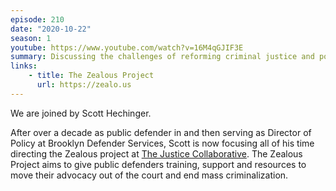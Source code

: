 ```yaml
---
episode: 210
date: "2020-10-22"
season: 1
youtube: https://www.youtube.com/watch?v=16M4qGJIF3E
summary: Discussing the challenges of reforming criminal justice and policing
links:
    - title: The Zealous Project
      url: https://zealo.us
---
```

We are joined by Scott Hechinger.

After over a decade as public defender in and then serving as Director of Policy at Brooklyn Defender Services, Scott is now focusing all of his time directing the Zealous project at [The Justice Collaborative][tjc]. The Zealous Project aims to give public defenders training, support and resources to move their advocacy out of the court and end mass criminalization.

[tjc]: https://thejusticecollaborative.com/
